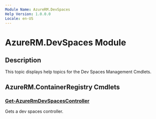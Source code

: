 ```yaml
---
Module Name: AzureRM.DevSpaces
Help Version: 1.0.0.0
Locale: en-US
---
```


# AzureRM.DevSpaces Module
## Description
This topic displays help topics for the Dev Spaces Management Cmdlets.

## AzureRM.ContainerRegistry Cmdlets
### [Get-AzureRmDevSpacesController](Get-AzureRmDevSpacesController.md)
Gets a dev spaces controller.